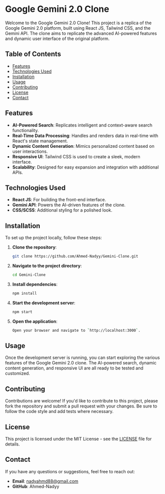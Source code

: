 # Google Gemini 2.0 Clone

Welcome to the Google Gemini 2.0 Clone! This project is a replica of the Google Gemini 2.0 platform, built using React JS, Tailwind CSS, and the Gemini API. The clone aims to replicate the advanced AI-powered features and dynamic user interface of the original platform.

## Table of Contents

- [Features](#features)
- [Technologies Used](#technologies-used)
- [Installation](#installation)
- [Usage](#usage)
- [Contributing](#contributing)
- [License](#license)
- [Contact](#contact)

## Features

- **AI-Powered Search**: Replicates intelligent and context-aware search functionality.
- **Real-Time Data Processing**: Handles and renders data in real-time with React's state management.
- **Dynamic Content Generation**: Mimics personalized content based on user interactions.
- **Responsive UI**: Tailwind CSS is used to create a sleek, modern interface.
- **Scalability**: Designed for easy expansion and integration with additional APIs.

## Technologies Used

- **React JS**: For building the front-end interface.
- **Gemini API**: Powers the AI-driven features of the clone.
- **CSS/SCSS**: Additional styling for a polished look.

## Installation

To set up the project locally, follow these steps:

1. **Clone the repository**:
   ```bash
   git clone https://github.com/Ahmed-Nadyy/Gemini-Clone.git

2. **Navigate to the project directory**:
   ```bash
   cd Gemini-Clone

3. **Install dependencies**:
   ```bash
   npm install

4. **Start the development server**:
   ```bash
   npm start

5. **Open the application**:
   ```bash
   Open your browser and navigate to `http://localhost:3000`.


## Usage

Once the development server is running, you can start exploring the various features of the Google Gemini 2.0 clone. The AI-powered search, dynamic content generation, and responsive UI are all ready to be tested and customized.

## Contributing

Contributions are welcome! If you'd like to contribute to this project, please fork the repository and submit a pull request with your changes. Be sure to follow the code style and add tests where necessary.

## License

This project is licensed under the MIT License - see the [LICENSE](LICENSE) file for details.

## Contact
If you have any questions or suggestions, feel free to reach out:

- **Email**: nadyahmd88@gmail.com
- **GitHub**: Ahmed-Nadyy


